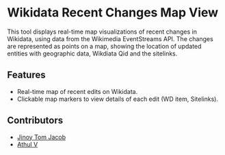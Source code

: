 # Wikidata Recent Changes Map View

This tool displays real-time map visualizations of recent changes in Wikidata, using data from the Wikimedia EventStreams API. The changes are represented as points on a map, showing the location of updated entities with geographic data, Wikdiata Qid and the sitelinks.

## Features

- Real-time map of recent edits on Wikidata.
- Clickable map markers to view details of each edit (WD item, Sitelinks).

## Contributors
- [Jinoy Tom Jacob](https://github.com/gnoeee)
- [Athul V](https://github.com/athulvis)
